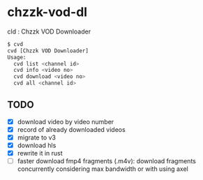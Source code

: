 # chzzk-vod-dl

cld : Chzzk VOD Downloader

```bash
$ cvd
cvd [Chzzk VOD Downloader]
Usage:
  cvd list <channel id>
  cvd info <video no>
  cvd download <video no>
  cvd all <channel id>
```

## TODO

- [x] download video by video number
- [x] record of already downloaded videos
- [x] migrate to v3
- [x] download hls
- [x] rewrite it in rust
- [ ] faster download fmp4 fragments (.m4v): download fragments concurrently considering max bandwidth or with using axel

